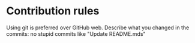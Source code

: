 # Contribution rules
Using git is preferred over GitHub web.
Describe what you changed in the commits: no stupid commits like "Update README.mds"